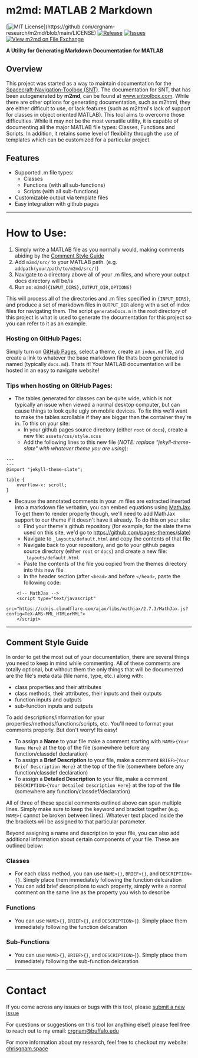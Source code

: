 # m2md: MATLAB 2 Markdown

[![MIT License](https://img.shields.io/apm/l/atomic-design-ui.svg?)](https://github.com/crgnam-research/m2md/blob/main/LICENSE)
[![Release](https://img.shields.io/github/v/release/crgnam-research/m2md?include_prereleases)](https://github.com/crgnam-research/m2md/releases/tag/0.9.3)
[![Issues](https://img.shields.io/github/issues/crgnam-research/m2md)](https://github.com/crgnam-research/m2md/issues)
[![View m2md on File Exchange](https://www.mathworks.com/matlabcentral/images/matlab-file-exchange.svg)](https://www.mathworks.com/matlabcentral/fileexchange/88046-m2md)

**A Utility for Generating Markdown Documentation for MATLAB**

## Overview
This project was started as a way to maintain documentation for the [Spacecraft-Navigation-Toolbox (SNT)](https://github.com/crgnam-research/spacecraft-navigation-toolbox).  The documentation for SNT, that has been autogenerated by **m2md**, can be found at www.sntoolbox.com.  While there are other options for generating documentation, such as m2html, they are either difficult to use, or lack features (such as m2html's lack of support for classes in object oriented MATLAB).  This tool aims to overcome those difficulties.  While it may not be the most versatile utility, it is capable of documenting all the major MATLAB file types: Classes, Functions and Scripts.  In addition, it retains some level of flexibility through the use of templates which can be customized for a particular project.

## Features
- Supported .m file types:
  - Classes
  - Functions (with all sub-functions)
  - Scripts (with all sub-functions)
- Customizable output via template files
- Easy integration with github pages

***

# How to Use:

1. Simply write a MATLAB file as you normally would, making comments abiding by the [Comment Style Guide](#comment-style-guide)
4. Add `m2md/src/` to your MATLAB path.  (e.g. `addpath(your/path/to/m2md/src/)`)
5. Navigate to a directory above all of your .m files, and where your output docs directory will be/is
6. Run as: `m2md({INPUT_DIRS},OUTPUT_DIR,OPTIONS)`

This will process all of the directories and .m files specified in `{INPUT_DIRS}`, and produce a set of markdown files in `OUTPUT_DIR` along with a set of index files for navigating them.  The script `generateDocs.m` in the root directory of this project is what is used to generate the documentation for this project so you can refer to it as an example.

### Hosting on GitHub Pages:
Simply turn on [GitHub Pages](https://guides.github.com/features/pages/), select a theme, create an `index.md` file, and create a link to whatever the base markdown file thats been generated is named (typically `docs.md`).  Thats it!  Your MATLAB documentation will be hosted in an easy to navigate website!

### Tips when hosting on GitHub Pages:

- The tables generated for classes can be quite wide, which is not typically an issue when viewed a normal desktop computer, but can cause things to look quite ugly on mobile devices.  To fix this we'll want to make the tables scrollable if they are bigger than the container they're in.  To this on your site:
  - In your github pages source directory (either `root` or `docs`), create a new file: `assets/css/style.scss`
  - Add the following lines to this new file (*NOTE: replace "jekyll-theme-slate" with whatever theme you are using*):
```
---
---
@import "jekyll-theme-slate";

table {
    overflow-x: scroll;
}
```
- Because the annotated comments in your .m files are extracted inserted into a markdown file verbatim, you can embed equations using [MathJax](https://www.mathjax.org/).  To get them to render properly though, we'll need to add MathJax support to our theme if it doesn't have it already.  To do this on your site:
  - Find your theme's github repository (for example, for the slate theme used on this site, we'd go to https://github.com/pages-themes/slate)
  - Navigate to `_layouts/default.html` and copy the contents of that file
  - Navigate back to your repository, and go to your github pages source directory (either `root` or `docs`) and create a new file: `_layouts/default.html`
  - Paste the contents of the file you copied from the themes directory into this new file
  - In the header section (after `<head>` and before `</head>`, paste the following code:
```
    <!-- MathJax -->
    <script type="text/javascript"
      src="https://cdnjs.cloudflare.com/ajax/libs/mathjax/2.7.3/MathJax.js?config=TeX-AMS-MML_HTMLorMML">
    </script>
```

***
## Comment Style Guide
In order to get the most out of your documentation, there are several things you need to keep in mind while commenting.  All of these comments are totally optional, but without them the only things that will be documented are the file's meta data (file name, type, etc.) along with:

- class properties and their attributes
- class methods, their attributes, their inputs and their outputs
- function inputs and outputs
- sub-function inputs and outputs

To add descriptions/information for your properties/methods/functions/scripts, etc. You'll need to format your comments properly.  But don't worry!  Its easy!

- To assign a **Name** to your file make a comment starting with `NAME>{Your Name Here}` at the top of the file (somewhere before any function/classdef declaration)
- To assign a **Brief Description** to your file, make a comment `BRIEF>{Your Brief Description Here}` at the top of the file (somewhere before any function/classdef declaration)
- To assign a **Detailed Description** to your file, make a comment `DESCRIPTION>{Your Detailed Description Here}` at the top of the file (somewhere any function/classdef/declaration)

All of three of these special comments outlined above can span multiple lines.  Simply make sure to keep the keyword and bracket together (e.g. `NAME>{` cannot be broken between lines).  Whatever text placed inside the the brackets will be assigned to that particular parameter.

Beyond assigning a name and description to your file, you can also add additional information about certain components of your file.  These are outlined below:

### Classes
- For each class method, you can use `NAME>{}`, `BRIEF>{}`, and `DESCRIPTION>{}`. Simply place them immediately following the function delcaration
- You can add brief descriptions to each property, simply write a normal comment on the same line as the property you wish to describe

### Functions
- You can use `NAME>{}`, `BRIEF>{}`, and `DESCRIPTION>{}`.  Simply place them immediately following the function delcaration

### Sub-Functions
- You can use `NAME>{}`, `BRIEF>{}`, and `DESCRIPTION>{}`.  Simply place them immediately following the sub-function delcaration

***
# Contact
If you come across any issues or bugs with this tool, please [submit a new issue](https://github.com/crgnam-research/m2md/issues)

For questions or suggestions on this tool (or anything else!) please feel free to reach out to my email: [crgnam@buffalo.edu](mailto:crgnam@buffalo.edu)

For more information about my research, feel free to checkout my website: [chrisgnam.space](chrisgnam.space)
